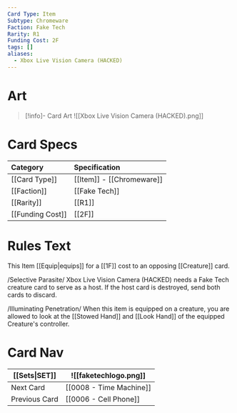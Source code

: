 ```yaml
---
Card Type: Item
Subtype: Chromeware
Faction: Fake Tech
Rarity: R1
Funding Cost: 2F
tags: []
aliases:
  - Xbox Live Vision Camera (HACKED)
---
```

# Art

> [!info]- Card Art
> ![[Xbox Live Vision Camera (HACKED).png]]

# Card Specs

| Category | Specification| 
| :--- | :--- |
| [[Card Type]] | [[Item]] - [[Chromeware]] |  
| [[Faction]] | [[Fake Tech]] |  
| [[Rarity]] | [[R1]] |
| [[Funding Cost]] | [[2F]] |  

# Rules Text  

This Item [[Equip|equips]] for a [[1F]] cost to an opposing [[Creature]] card.  

/Selective Parasite/ Xbox Live Vision Camera (HACKED) needs a Fake Tech creature card to serve as a host.
If the host card is destroyed, send both cards to discard.  

/Illuminating Penetration/ When this item is equipped on a creature, you are allowed to look at the [[Stowed Hand]] and [[Look Hand]] of the equipped Creature's controller.  



# Card Nav

| [[Sets\|SET]] | ![[faketechlogo.png]] |
| --------------------------- | --------------------- |
| Next Card                   | [[0008 - Time Machine]]                  |
| Previous Card               | [[0006 - Cell Phone]]                  |



